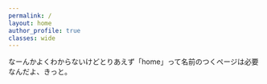 ```yaml
---
permalink: /
layout: home
author_profile: true
classes: wide
---
```


なーんかよくわからないけどとりあえず「home」って名前のつくページは必要なんだよ、きっと。
